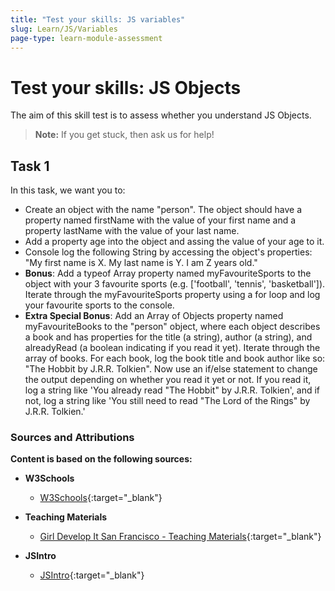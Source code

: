 ```yaml
---
title: "Test your skills: JS variables"
slug: Learn/JS/Variables
page-type: learn-module-assessment
---
```


# Test your skills: JS Objects

The aim of this skill test is to assess whether you understand JS Objects. 

> **Note:** If you get stuck, then ask us for help!

## Task 1

In this task, we want you to:

- Create an object with the name "person". The object should have a property named firstName with the value of your first name and a property lastName with the value of your last name.
- Add a property age into the object and assing the value of your age to it.
- Console log the following String by accessing the object's properties: "My first name is X. My last name is Y. I am Z years old."
- **Bonus**: Add a typeof Array property named myFavouriteSports to the object with your 3 favourite sports (e.g. ['football', 'tennis', 'basketball']). Iterate through the myFavouriteSports property using a for loop and log your favourite sports to the console.
- **Extra Special Bonus**: Add an Array of Objects property named myFavouriteBooks to the "person" object, where each object describes a book and has properties for the title (a string), author (a string), and alreadyRead (a boolean indicating if you read it yet). Iterate through the array of books. For each book, log the book title and book author like so: "The Hobbit by J.R.R. Tolkien". Now use an if/else statement to change the output depending on whether you read it yet or not. If you read it, log a string like 'You already read "The Hobbit" by J.R.R. Tolkien', and if not, log a string like 'You still need to read "The Lord of the Rings" by J.R.R. Tolkien.'


### Sources and Attributions

**Content is based on the following sources:**

- **W3Schools**
  - [W3Schools](https://www.w3schools.com/){:target="_blank"}

- **Teaching Materials**
  - [Girl Develop It San Francisco - Teaching Materials](https://www.teaching-materials.org/){:target="_blank"}

- **JSIntro**
  - [JSIntro](https://github.com/estelle/jsintro){:target="_blank"}